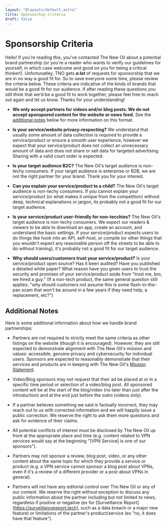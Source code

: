```yaml
---
layout: "@layouts/default.astro"
title: Sponsosrhip Criteria
draft: false
---
```


# Sponsorship Criteria

Hello! If you're reading this, you've contacted The New Oil about a potential brand partnership (or you're a reader who wants to verify our guidelines for yourself, in which case welcome and good on you for being a critical thinker!). Unfortunatley, TNO gets _**a lot**_ of requests for sponsorship that we are in no way a good fit for. So to save everyone some time, please review the criteria below. These criteria are indicative of the kinds of brands that would be a good fit for our audience. If after reading these questions you still think that we'd be a good fit to work together, please feel free to reach out again and let us know. Thanks for your understanding!

* **We only accept partners for videos and/or blog posts. We do not accept sponspored content for the website or news feed.** See the [additional notes](#additional-notes) below for more information on this format.

* **Is your service/website privacy-respecting?** We understand that usually some amount of data collection is required to provide a service/product or ensure a smooth user experience, however we expect that your service/product does not collect an unnecessary amount of data and does not share or sell data for targeted advertising. Sharing with a valid court order is expected.

* **Is your target audience B2C?** The New Oil's target audience is non-techy consumers. If your target audience is enterprise or B2B, we are not the right partner for your brand. Thank you for your interest.

* **Can you explain your service/product to a child?** The New Oil's target audience is non-techy consumers. If you cannot explain your service/product (or what makes it unique from the competition) without deep, technical explanations or jargon, its probably not a good fit for our target audience.

* **Is your service/product user-friendly for non-tecchies?** The New Oil's target audience is non-techy consumers. We expect our readers & viewers to be able to download an app, create an account, and understand the basic settings. If your service/product expects users to do things like hook into an API, self-host, or compile (or other things that you wouldn't expect any reasonable person off the streets to be able to do without training), it's probably not a good fit for our target audience.

* **Why should users/customers trust your service/product?** Is your service/product open source? Has it been audited? Have you published a detailed white paper? What reason have you given users to trust the security and promises of your service/product aside from "trust me, bro, we hired a guy." (If a non-tech product, the same general question still applies: "why should customers not assume this is some flash-in-the-pan scam that won't be around in a few years if they need help, a replacement, etc?")

## Additional Notes

Here is some additional information about how we handle brand partnerships:

* Partners are not required to strictly meet the same criteria as other listings on the website (though it is encouraged). However, they are still expected to demonstrate alignment with The New Oil's mission and values: accessible, genuine privacy and cybersecurity for individual users. Sponsors are expected to reasonably demonstrate that their services and products are in keeping with The New Oil's [Mission Statement](/about#mission-statement).

* Video/Blog sponsors may not request that their ad be placed at or in a specific time period or selection of a video/blog post. All sponsored content will be at the start of the blog/video (no later than just after the introduction) and at the end just before the outro (videos only).

* If a partner believes something we said is factually incorrect, they may reach out to us with corrected information and we will happily issue a public correction. We reserve the right to ask them more questions and ask for evidence of their claims.

* All potential conflicts of interest must be disclosed by The New Oil up front at the appropriate place and time (e.g. content related to VPN services would say at the beginning "[VPN Service] is one of our sponsors").

* Partners may not sponsor a review, blog post, video, or any other content about the same topic for which they provide a service or product (e.g. a VPN service cannot sponsor a blog post about VPNs, even if it's a review of a different provider or a post about VPNs in general).

* Partners will not have any editorial control over The New Oil or any of our content. We reserve the right without exception to discuss any public information about the partner including but not limited to news, regardless if positive or negative (ex for [Surveillance Report](https://surveillancereport.tech], such as a data breach or a major new feature) or limitations of the partner's product/service (ex "no, it does have that feature").